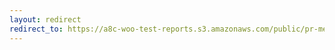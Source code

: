 ```yaml
---
layout: redirect
redirect_to: https://a8c-woo-test-reports.s3.amazonaws.com/public/pr-merge/37382/e2e/index.html
---
```


